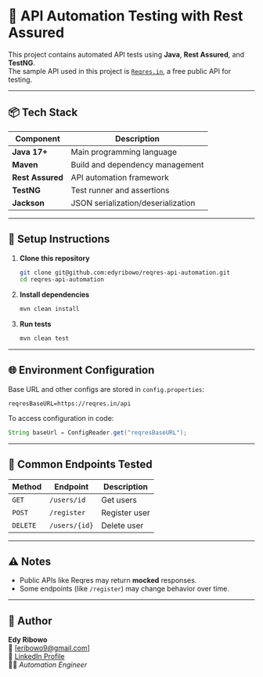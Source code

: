 # 🚀 API Automation Testing with Rest Assured

This project contains automated API tests using **Java**, **Rest Assured**, and **TestNG**.  
The sample API used in this project is [`Reqres.in`](https://reqres.in), a free public API for testing.

---

## 📦 Tech Stack

| Component | Description |
|------------|-------------|
| **Java 17+** | Main programming language |
| **Maven** | Build and dependency management |
| **Rest Assured** | API automation framework |
| **TestNG** | Test runner and assertions |
| **Jackson** | JSON serialization/deserialization |



---

## 🧩 Setup Instructions

1. **Clone this repository**
   ```bash
   git clone git@github.com:edyribowo/reqres-api-automation.git
   cd reqres-api-automation
   ```

2. **Install dependencies**
   ```bash
   mvn clean install
   ```

3. **Run tests**
   ```bash
   mvn clean test
   ```


---

## 🌐 Environment Configuration

Base URL and other configs are stored in `config.properties`:
```
reqresBaseURL=https://reqres.in/api
```

To access configuration in code:
```java
String baseUrl = ConfigReader.get("reqresBaseURL");
```




---

## 🧰 Common Endpoints Tested

| Method | Endpoint      | Description   |
|--------|---------------|---------------|
| `GET` | `/users/id`   | Get users     |
| `POST` | `/register`   | Register user |
| `DELETE` | `/users/{id}` | Delete user   |

---

## ⚠️ Notes

- Public APIs like Reqres may return **mocked** responses.
- Some endpoints (like `/register`) may change behavior over time.

---

## 👤 Author

**Edy Ribowo**  
📧 [eribowo9@gmail.com]  
💼 [LinkedIn Profile](https://www.linkedin.com/in/edy-ribowo-72a757117/?originalSubdomain=id)  
🧑‍💻  *Automation Engineer*
